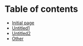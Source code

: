 # Table of contents

* [Initial page](README.md)
* [Untitled1](untitled1.md)
* [Untitled2](untitled2.md)
* [Other](other.md)

